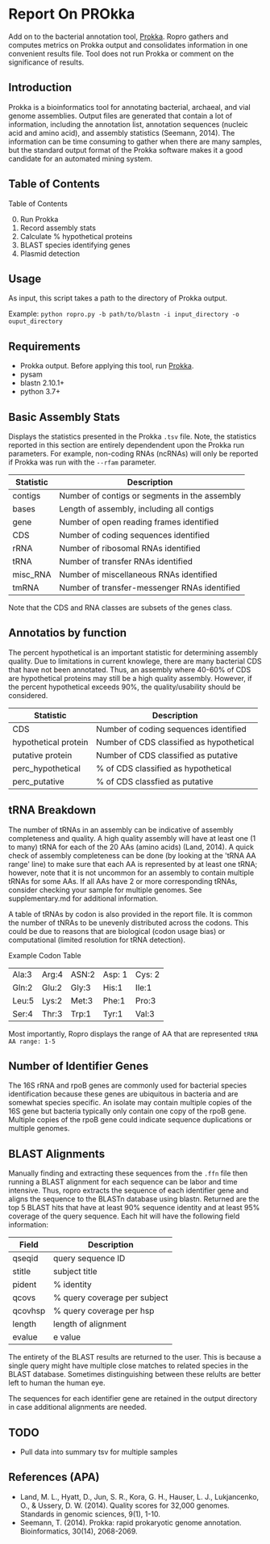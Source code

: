 # Report On PROkka
Add on to the bacterial annotation tool, [Prokka](https://github.com/tseemann/prokka). Ropro gathers and computes metrics on Prokka output and consolidates information in one convenient results file. Tool does not run Prokka or comment on the significance of results.

## Introduction
Prokka is a bioinformatics tool for annotating bacterial, archaeal, and vial genome assemblies. Output files are generated that contain a lot of information, including the annotation list, annotation sequences (nucleic acid and amino acid), and assembly statistics (Seemann, 2014). The information can be time consuming to gather when there are many samples, but the standard output format of the Prokka software makes it a good candidate for an automated mining system.


## Table of Contents

Table of Contents

0. Run Prokka
1. Record assembly stats
2. Calculate % hypothetical proteins
3. BLAST species identifying genes
4. Plasmid detection

## Usage

As input, this script takes a path to the directory of Prokka output.

Example: `python ropro.py -b path/to/blastn -i input_directory -o ouput_directory`

## Requirements
* Prokka output. Before applying this tool, run [Prokka](https://github.com/tseemann/prokka). 
* pysam
* blastn 2.10.1+
* python 3.7+


## Basic Assembly Stats
Displays the statistics presented in the Prokka `.tsv` file. Note, the statistics reported in this section are entirely dependendent upon the Prokka run parameters. For example, non-coding RNAs (ncRNAs) will only be reported if Prokka was run with the `--rfam` parameter.

| Statistic | Description |
| --------- | ----------- |
| contigs | Number of contigs or segments in the assembly |
| bases | Length of assembly, including all contigs |
| gene | Number of open reading frames identified |
| CDS | Number of coding sequences identified |
| rRNA | Number of ribosomal RNAs identified |
| tRNA | Number of transfer RNAs identified |
| misc_RNA | Number of miscellaneous RNAs identified |
| tmRNA | Number of transfer-messenger RNAs identified |

Note that the CDS and RNA classes are subsets of the genes class.

## Annotatios by function
The percent hypothetical is an important statistic for determining assembly quality. Due to limitations in current knowlege, there are many bacterial CDS that have not been annotated. Thus, an assembly where 40-60% of CDS are hypothetical proteins may still be a high quality assembly. However, if the percent hypothetical exceeds 90%, the quality/usability should be considered.

| Statistic | Description |
| --------- | ----------- |
| CDS | Number of coding sequences identified |
| hypothetical protein | Number of CDS classified as hypothetical |
| putative protein | Number of CDS classified as putative |
| perc_hypothetical | % of CDS classified as hypothetical |
| perc_putative | % of CDS classfied as putative |

## tRNA Breakdown
The number of tRNAs in an assembly can be indicative of assembly completeness and quality. A high quality assembly will have at least one (1 to many) tRNA for each of the 20 AAs (amino acids) (Land, 2014). A quick check of assembly completeness can be done (by looking at the 'tRNA AA range' line) to make sure that each AA is represented by at least one tRNA; however, note that it is not uncommon for an assembly to contain multiple tRNAs for some AAs. If all AAs have 2 or more corresponding tRNAs, consider checking your sample for multiple genomes. See supplementary.md for additional information.

A table of tRNAs by codon is also provided in the report file. It is common the number of tNRAs to be unevenly distributed across the codons. This could be due to reasons that are biological (codon usage bias) or computational (limited resolution for tRNA detection).

Example Codon Table

|           |           |           |           |           |
| --------- | --------- | --------- | --------- | --------- |
| Ala:3 | Arg:4 | ASN:2 | Asp: 1 | Cys: 2 |
| Gln:2 | Glu:2 | Gly:3 | His:1 | Ile:1 |
| Leu:5 | Lys:2 | Met:3 | Phe:1 | Pro:3 |
| Ser:4 | Thr:3 | Trp:1 | Tyr:1 | Val:3 |


Most importantly, Ropro displays the range of AA that are represented
```tRNA AA range: 1-5```


## Number of Identifier Genes
The 16S rRNA and rpoB genes are commonly used for bacterial species identification because these genes are ubiquitous in bacteria and are somewhat species specific. An isolate may contain multiple copies of the 16S gene but bacteria typically only contain one copy of the rpoB gene. Multiple copies of the rpoB gene could indicate sequence duplications or multiple genomes.

## BLAST Alignments
Manually finding and extracting these sequences from the `.ffn` file then running a BLAST alignment for each sequence can be labor and time intensive. Thus, ropro extracts the sequence of each identifier gene and aligns the sequence to the BLASTn database using blastn. Returned are the top 5 BLAST hits that have at least 90% sequence identity and at least 95% coverage of the query sequence. Each hit will have the following field information: 

| Field | Description |
| ----- | ----------- |
| qseqid | query sequence ID |
| stitle | subject title |
| pident | % identity |
| qcovs | % query coverage per subject|
| qcovhsp | % query coverage per hsp |
| length | length of alignment |
| evalue | e value |

The entirety of the BLAST results are returned to the user. This is because a single query might have multiple close matches to related species in the BLAST database. Sometimes distinguishing between these relults are better left to human the human eye.

The sequences for each identifier gene are retained in the output directory in case additional alignments are needed. 

## TODO

* Pull data into summary tsv for multiple samples

## References (APA)
* Land, M. L., Hyatt, D., Jun, S. R., Kora, G. H., Hauser, L. J., Lukjancenko, O., & Ussery, D. W. (2014). Quality scores for 32,000 genomes. Standards in genomic sciences, 9(1), 1-10.
* Seemann, T. (2014). Prokka: rapid prokaryotic genome annotation. Bioinformatics, 30(14), 2068-2069.


